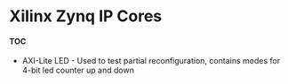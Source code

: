 # Xilinx Zynq IP Cores

#### TOC

* AXI-Lite LED - Used to test partial reconfiguration, contains modes for 4-bit led counter up and down
